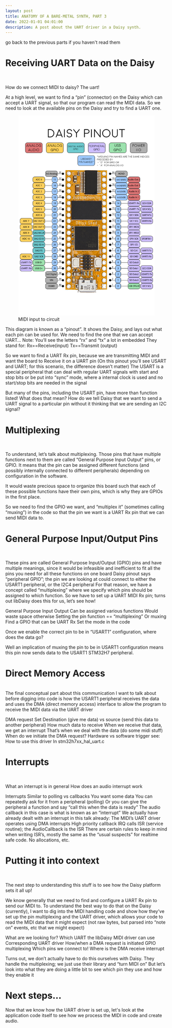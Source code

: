 ```yaml
---
layout: post
title: ANATOMY OF A BARE-METAL SYNTH, PART 3
date: 2022-01-01 04:01:00
description: A post about the UART driver in a Daisy synth.
---
```


go back to the previous parts if you haven't read them

# Receiving UART Data on the Daisy
<br>

How do we connect MIDI to daisy? The uart!

At a high level, we want to find a “pin” (connector) on the Daisy which can accept a UART signal, so that our program can read the MIDI data. So we need to look at the available pins on the Daisy and try to find a UART one.

<figure>
  <img class="col center" src="/img/bare_metal/DaisyPinoutRev4@4x.png">
  <figcaption>MIDI input to circuit</figcaption>
</figure>

This diagram is known as a “pinout”.
It shows the Daisy, and lays out what each pin can be used for.
We need to find the one that we can accept UART…
Note: You’ll see the letters “rx” and “tx” a lot in embedded
They stand for: Rx==Receive(input) Tx==Transmit (output)

So we want to find a UART Rx pin, because we are transmitting MIDI and want the board to Receive it on a UART pin
(On this pinout you’ll see USART and UART; for this scenario, the difference doesn’t matter)
The USART is a special peripheral that can deal with regular UART signals with start and stop bits or be put into “sync” mode, where a internal clock is used and no start/stop bits are needed in the signal

But many of the pins, including the USART pin, have more than function listed!
What does that mean? How do we tell Daisy that we want to send a UART signal to a particular pin without it thinking that we are sending an I2C signal?

# Multiplexing
<br>

To understand, let’s talk about multiplexing.
Those pins that have multiple functions next to them are called “General Purpose Input Output” pins, or GPIO.
It means that the pin can be assigned different functions (and possibly internally connected to different peripherals) depending on configuration in the software.

It would waste precious space to organize this board such that each of these possible functions have their own pins, which is why they are GPIOs in the first place.

So we need to find the GPIO we want, and “multiplex it” (sometimes calling “muxing”) in the code so that the pin we want is a UART Rx pin that we can send MIDI data to. 


# General Purpose Input/Output Pins
<br>

These pins are called General Purpose Input/Output (GPIO) pins and have multiple meanings, since it would be infeasible and inefficient to fit all the pins you need for all these functions on one board
Daisy pinout says “peripheral GPIO”; the pin we are looking at could connect to either the USART1 peripheral, or the I2C4 peripheral
For that reason, we have a concept called “multiplexing” where we specify which pins should be assigned to which function.
So we have to set up a UART MIDI Rx pin; turns out libDaisy does this for us, let’s see how!

General Purpose Input Output
Can be assigned various functions
Would waste space otherwise
Setting the pin function == “multiplexing”
Or muxing
Find a GPIO that can be UART Rx
Set the mode in the code


Once we enable the correct pin to be in “USART1” configuration, where does the data go?

Well an implication of muxing the pin to be in USART1 configuration means this pin now sends data to the USART1 STM32H7 peripheral.

# Direct Memory Access
<br>
The final conceptual part about this communication I want to talk about before digging into code is how the USART1 peripheral receives the data and uses the DMA (direct memory access) interface to allow the program to receive the MIDI data via the UART driver

DMA request
Set Destination (give me data) vs source (send this data to another peripheral)
How much data to receive
When we receive that data, we get an interrupt
That’s when we deal with the data (do some midi stuff)
When do we initiate the DMA request?
Hardware vs software trigger
see:
How to use this driver
In stm32h7xx_hal_uart.c

# Interrupts
<br>

What an interrupt is in general
How does an audio interrupt work

Interrupts
Similar to polling vs callbacks
You want some data
You can repeatedly ask for it from a peripheral (polling)
Or you can give the peripheral a function and say “call this when the data is ready”
The audio callback in this case is what is known as an “interrupt”
We actually have already dealt with an interrupt in this talk already:
The MIDI’s UART driver operates using DMA interrupts
High priority callback
IRQ calls ISR (service routine); the AudioCallback is the ISR
There are certain rules to keep in mind when writing ISR’s, mostly the same as the “usual suspects” for realtime safe code. No allocations, etc.

# Putting it into context
<br>

The next step to understanding this stuff is to see how the Daisy platform sets it all up!

We know generally that we need to find and configure a UART Rx pin to send our MIDI to. To understand the best way to do that on the Daisy (currently),
I want to dig into the MIDI handling code and show how they’ve set up the pin multiplexing and the UART driver, which allows your code to read the MIDI data that it might expect (not raw bytes, but parsed into “note on” events, etc that we might expect)

What are we looking for?
Which UART the libDaisy MIDI driver can use
Corresponding UART driver
How/when a DMA request is initiated
GPIO multiplexing
Which pins we connect to!
Where is the DMA receive interrupt

Turns out, we don’t actually have to do this ourselves with Daisy.
They handle the multiplexing; we just use their library and “turn MIDI on”
But let’s look into what they are doing a little bit to see which pin they use and how they enable it

# Next steps...

Now that we know how the UART driver is set up, let's look at the application code itself to see
how we process the MIDI in code and create audio.
